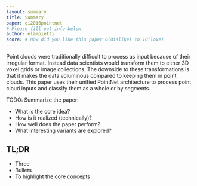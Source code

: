 ```yaml
---
layout: summary
title: Summary
paper: qi2016pointnet
# Please fill out info below
author: elampietti
score: # How did you like this paper 0(dislike) to 10(love)
---
```


Point clouds were traditionally difficult to process as input because of their irregular format.
Instead data scientists would transform them to either 3D voxel grids or image collections.
The downside to these transformations is that it makes the data voluminous compared to keeping them in point clouds.
This paper uses their unified PointNet architecture to process point cloud inputs and classify them as a whole or by segments.



TODO: Summarize the paper:
* What is the core idea?
* How is it realized (technically)?
* How well does the paper perform?
* What interesting variants are explored?

## TL;DR
* Three
* Bullets
* To highlight the core concepts
